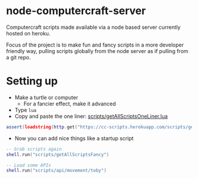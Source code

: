 # node-computercraft-server

Computercraft scripts made available via a node based server currently hosted on heroku.

Focus of the project is to make fun and fancy scripts in a more developer friendly way, pulling scripts globally from the node server as if pulling from a git repo.

# Setting up

- Make a turtle or computer
  - For a fancier effect, make it advanced
- Type `lua`
- Copy and paste the one liner: [scripts/getAllScriptsOneLiner.lua](https://github.com/mister-simon/node-computercraft-server/blob/master/scripts/getAllScriptsOneLiner.lua)

```lua
assert(loadstring(http.get("https://cc-scripts.herokuapp.com/scripts/getAllScripts").readAll()))()
```

- Now you can add nice things like a startup script

```lua
-- Grab scripts again
shell.run("scripts/getAllScriptsFancy")

-- Load some APIs
shell.run("scripts/api/movement/toby")
```
